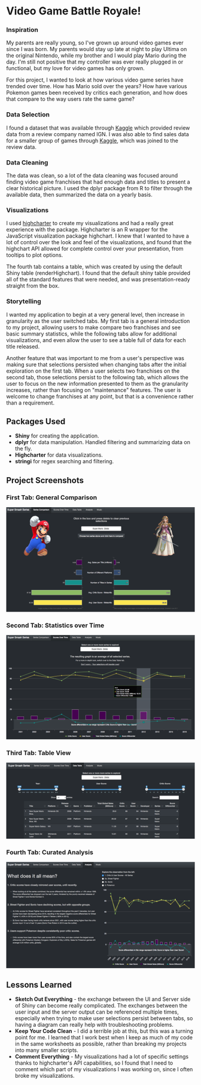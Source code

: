# Video Game Battle Royale!

### Inspiration
My parents are really young, so I've grown up around video games ever since I was born. My parents would stay up late at night to play Ultima on the original Nintendo, while my brother and I would play Mario during the day. I'm still not positive that my controller was ever really plugged in or functional, but my love for video games has only grown.

For this project, I wanted to look at how various video game series have trended over time. How has Mario sold over the years? How have various Pokemon games been received by critics each generation, and how does that compare to the way users rate the same game?

### Data Selection
I found a dataset that was available through [Kaggle](https://www.kaggle.com/egrinstein/20-years-of-games) which provided review data from a review company named IGN. I was also able to find sales data for a smaller group of games through [Kaggle](https://www.kaggle.com/rush4ratio/video-game-sales-with-ratings), which was joined to the review data.

### Data Cleaning
The data was clean, so a lot of the data cleaning was focused around finding video game franchises that had enough data and titles to present a clear historical picture. I used the dplyr package from R to filter through the available data, then summarized the data on a yearly basis.

### Visualizations
I used [highcharter](http://jkunst.com/highcharter) to create my visualizations and had a really great experience with the package. Highcharter is an R wrapper for the JavaScript visualization package highchart. I knew that I wanted to have a lot of control over the look and feel of the visualizations, and found that the highchart API allowed for complete control over your presentation, from tooltips to plot options.

The fourth tab contains a table, which was created by using the default Shiny table (renderHighchart). I found that the default shiny table provided all of the standard features that were needed, and was presentation-ready straight from the box.

### Storytelling
I wanted my application to begin at a very general level, then increase in granularity as the user switched tabs. My first tab is a general introduction to my project, allowing users to make compare two franchises and see basic summary statistics, while the following tabs allow for additional visualizations, and even allow the user to see a table full of data for each title released.

Another feature that was important to me from a user's perspective was making sure that selections persisted when changing tabs after the initial exploration on the first tab. When a user selects two franchises on the second tab, those selections persist to the following tab, which allows the user to focus on the new information presented to them as the granularity increases, rather than focusing on "maintenance" features. The user is welcome to change franchises at any point, but that is a convenience rather than a requirement.

## Packages Used

* **Shiny** for creating the application.
* **dplyr** for data manipulation. Handled filtering and summarizing data on the fly.
* **Highcharter** for data visualizations.
* **stringi** for regex searching and filtering.

## Project Screenshots

### First Tab: General Comparison
![Alt text](readmeimg/First_Tab.png "General Comparison")

### Second Tab: Statistics over Time
![Alt text](readmeimg/Second_Tab.png "Statistics over Time")

### Third Tab: Table View
![Alt text](readmeimg/Third_Tab.png "Table View")

### Fourth Tab: Curated Analysis
![Alt text](readmeimg/Fourth_Tab.png "Curated Analysis")

## Lessons Learned
* **Sketch Out Everything** - the exchange between the UI and Server side of Shiny can become really complicated. The exchanges between the user input and the server output can be referenced multiple times, especially when trying to make user selections persist between tabs, so having a diagram can really help with troubleshooting problems.
* **Keep Your Code Clean** - I did a terrible job at this, but this was a turning point for me. I learned that I work best when I keep as much of my code in the same worksheets as possible, rather than breaking my projects into many smaller scripts.
* **Comment Everything** - My visualizations had a lot of specific settings thanks to highcharter's API capabilities, so I found that I need to comment which part of my visualizations I was working on, since I often broke my visualizations.

